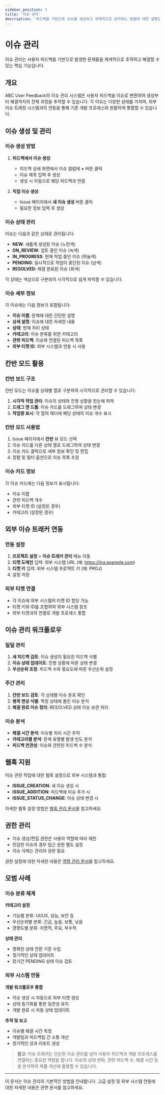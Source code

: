 ```yaml
---
sidebar_position: 3
title: '이슈 관리'
description: '피드백을 기반으로 이슈를 생성하고 체계적으로 관리하는 방법에 대한 설명입니다.'
---
```


# 이슈 관리

이슈 관리는 사용자 피드백을 기반으로 발생한 문제들을 체계적으로 추적하고 해결할 수 있는 핵심 기능입니다.

## 개요

ABC User Feedback의 이슈 관리 시스템은 사용자 피드백을 이슈로 변환하여 생성부터 해결까지의 전체 과정을 추적할 수 있습니다. 각 이슈는 다양한 상태를 가지며, 외부 이슈 트래킹 시스템과의 연동을 통해 기존 개발 프로세스와 원활하게 통합할 수 있습니다.

## 이슈 생성 및 관리

### 이슈 생성 방법

1. **피드백에서 이슈 생성**:

   - 피드백 상세 화면에서 이슈 컬럼에 **+** 버튼 클릭
   - 이슈 제목 입력 후 생성
   - 생성 시 자동으로 해당 피드백과 연결

2. **직접 이슈 생성**:
   - Issue 페이지에서 **새 이슈 생성** 버튼 클릭
   - 필요한 정보 입력 후 생성

### 이슈 상태 관리

이슈는 다음과 같은 상태로 관리됩니다:

- **NEW**: 새롭게 생성된 이슈 (노란색)
- **ON_REVIEW**: 검토 중인 이슈 (녹색)
- **IN_PROGRESS**: 현재 작업 중인 이슈 (하늘색)
- **PENDING**: 일시적으로 작업이 중단된 이슈 (남색)
- **RESOLVED**: 해결 완료된 이슈 (회색)

각 상태는 색상으로 구분되어 시각적으로 쉽게 파악할 수 있습니다.

### 이슈 세부 정보

각 이슈에는 다음 정보가 포함됩니다:

- **이슈 이름**: 문제에 대한 간단한 설명
- **상세 설명**: 이슈에 대한 자세한 내용
- **상태**: 현재 처리 상태
- **카테고리**: 이슈 분류를 위한 카테고리
- **관련 피드백**: 이슈와 연결된 피드백 목록
- **외부 티켓 ID**: 외부 시스템과 연동 시 사용

## 칸반 모드 활용

### 칸반 보드 구조

칸반 모드는 이슈를 상태별 열로 구분하여 시각적으로 관리할 수 있습니다:

1. **시각적 작업 관리**: 이슈의 상태와 진행 상황을 한눈에 파악
2. **드래그 앤 드롭**: 이슈 카드를 드래그하여 상태 변경
3. **작업량 표시**: 각 열의 헤더에 해당 상태의 이슈 개수 표시

### 칸반 모드 사용법

1. Issue 페이지에서 **칸반** 뷰 모드 선택
2. 이슈 카드를 다른 상태 열로 드래그하여 상태 변경
3. 이슈 카드 클릭으로 세부 정보 확인 및 편집
4. 정렬 및 필터 옵션으로 이슈 목록 조정

### 이슈 카드 정보

각 이슈 카드에는 다음 정보가 표시됩니다:

- 이슈 이름
- 관련 피드백 개수
- 외부 티켓 ID (설정된 경우)
- 카테고리 (설정된 경우)

## 외부 이슈 트래커 연동

### 연동 설정

1. **프로젝트 설정** > **이슈 트래커 관리** 메뉴 이동
2. **티켓 도메인** 입력: 외부 시스템 URL (예: https://jira.example.com)
3. **티켓 키** 입력: 외부 시스템 프로젝트 키 (예: PROJ)
4. 설정 저장

### 외부 티켓 연결

- 각 이슈에 외부 시스템의 티켓 ID 할당 가능
- 티켓 키와 ID를 조합하여 외부 시스템 참조
- 외부 티켓과의 연결로 개발 프로세스 통합

## 이슈 관리 워크플로우

### 일일 관리

1. **새 피드백 검토**: 이슈 생성이 필요한 피드백 식별
2. **이슈 상태 업데이트**: 진행 상황에 따른 상태 변경
3. **우선순위 조정**: 피드백 수와 중요도에 따른 우선순위 설정

### 주간 관리

1. **칸반 보드 검토**: 각 상태별 이슈 분포 확인
2. **병목 현상 식별**: 특정 상태에 몰린 이슈 분석
3. **해결 완료 이슈 정리**: RESOLVED 상태 이슈 보관 처리

### 이슈 분석

- **해결 시간 분석**: 이슈별 처리 시간 추적
- **카테고리별 분석**: 문제 유형별 발생 빈도 분석
- **피드백 연관성**: 이슈와 관련된 피드백 수 분석

## 웹훅 지원

이슈 관련 작업에 대한 웹훅 설정으로 외부 시스템과 통합:

- **ISSUE_CREATION**: 새 이슈 생성 시
- **ISSUE_ADDITION**: 피드백에 이슈 추가 시
- **ISSUE_STATUS_CHANGE**: 이슈 상태 변경 시

자세한 웹훅 설정 방법은 [웹훅 관리 문서](../06-webhook-management)를 참고하세요.

## 권한 관리

- 이슈 생성/편집 권한은 사용자 역할에 따라 제한
- 민감한 이슈의 경우 접근 권한 별도 설정
- 이슈 삭제는 관리자 권한 필요

권한 설정에 대한 자세한 내용은 [역할 관리 문서](../04-settings/03-role-management)를 참고하세요.

## 모범 사례

### 이슈 분류 체계

**카테고리 설정**

- 기능별 분류: UI/UX, 성능, 보안 등
- 우선순위별 분류: 긴급, 높음, 보통, 낮음
- 영향도별 분류: 치명적, 주요, 부수적

**상태 관리**

- 명확한 상태 전환 기준 수립
- 정기적인 상태 업데이트
- 장기간 PENDING 상태 이슈 검토

### 외부 시스템 연동

**개발 워크플로우 통합**

- 이슈 생성 시 자동으로 외부 티켓 생성
- 상태 동기화를 통한 일관성 유지
- 개발 완료 시 자동 상태 업데이트

**추적 및 보고**

- 이슈별 해결 시간 측정
- 개발팀과 피드백팀 간 소통 개선
- 정기적인 성과 리포트 생성

> **참고**: 이슈 트래커는 단순한 이슈 관리를 넘어 사용자 피드백과 개발 프로세스를 연결하는 중요한 역할을 합니다. 이슈의 상태 변화, 관련 피드백 수, 해결 시간 등을 분석하여 제품 개선에 활용할 수 있습니다.

---

이 문서는 이슈 관리의 기본적인 방법을 안내합니다. 고급 설정 및 외부 시스템 연동에 대한 자세한 내용은 관련 문서를 참고하세요.
